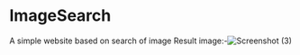 # ImageSearch
A simple website based on search of image
Result image:-![Screenshot (3)](https://github.com/Sasi30/ImageSearch/assets/102152439/f4dac84c-c9f3-46a3-9317-ceeffe455d7b)

